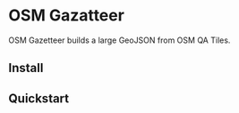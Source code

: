 # OSM Gazatteer

OSM Gazetteer builds a large GeoJSON from OSM QA Tiles.

## Install

## Quickstart
